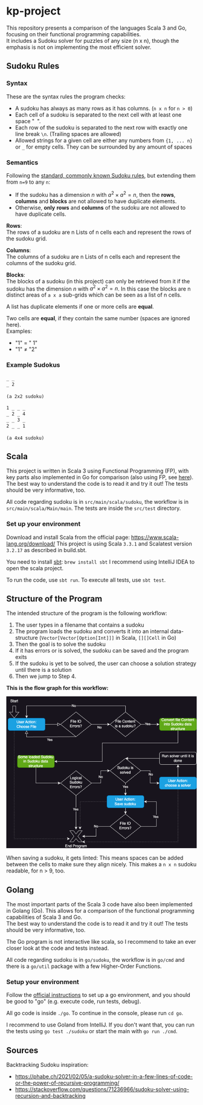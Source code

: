 # kp-project
This repository presents a comparison of the languages Scala 3 and Go, focusing on their functional programming capabilities.\
It includes a Sudoku solver for puzzles of any size (n x n), though the emphasis is not on implementing the most efficient solver.

## Sudoku Rules

### Syntax
These are the syntax rules the program checks:

- A sudoku has always as many rows as it has columns. (`n x n` for `n > 0`)
- Each cell of a sudoku is separated to the next cell with at least one space "` `".
- Each row of the sudoku is separated to the next row with exactly one line break `\n`. (Trailing spaces are allowed)
- Allowed strings for a given cell are either any numbers from `{1, ... n}` or `_` for empty cells. They can be surrounded by any amount of spaces

### Semantics
Following the [standard, commonly known Sudoku rules](https://en.wikipedia.org/wiki/Sudoku#Variations_of_grid_sizes_or_region_shapes), but extending them from `n=9` to any `n`:

- If the sudoku has a dimension $n$ with $a^2 \times a^2 = n$, then the **rows**, **columns** and **blocks** are not allowed to have duplicate elements.
- Otherwise, **only** **rows** and **columns** of the sudoku are not allowed to have duplicate cells.

**Rows**:\
The rows of a sudoku are n Lists of n cells each and represent the rows of the sudoku grid.

**Columns**:\
The columns of a sudoku are n Lists of n cells each and represent the columns of the sudoku grid.

**Blocks**:\
The blocks of a sudoku (in this project) can only be retrieved from it if the sudoku has the dimension $n$ with $a^2 \times a^2 = n$.
In this case the blocks are n distinct areas of `a x a` sub-grids which can be seen as a list of n cells.

A list has duplicate elements if one or more cells are **equal**.

Two cells are **equal**, if they contain the same number (spaces are ignored here).\
Examples:
- "1" $=$ " 1"
- "1" $\ne$ "2"

### Example Sudokus

```sudoku
_ _
_ 2

(a 2x2 sudoku)
```

```sudoku
1 _ _ _
_ 2 _ 4
_ _ 3 _
2 _ _ 1

(a 4x4 sudoku)
```

## Scala
This project is written in Scala 3 using Functional Programming (FP), with key parts also implemented in Go for comparison (also using FP, see [here](#golang)).\
The best way to understand the code is to read it and try it out! The tests should be very informative, too.

All code regarding sudoku is in `src/main/scala/sudoku`, the workflow is in `src/main/scala/Main/main`.
The tests are inside the `src/test` directory.


### Set up your environment

Download and install Scala from the official page: https://www.scala-lang.org/download/
This project is using Scala `3.3.1` and Scalatest version `3.2.17` as described in build.sbt.

You need to install [sbt](https://www.scala-sbt.org/): `brew install sbt`
I recommend using IntelliJ IDEA to open the scala project.

To run the code, use `sbt run`. To execute all tests, use `sbt test`.

## Structure of the Program
The intended structure of the program is the following workflow:

1. The user types in a filename that contains a sudoku
2. The program loads the sudoku and converts it into an internal data-structure (`Vector[Vector[Option[Int]]]` in Scala, `[][]Cell` in Go)
3. Then the goal is to solve the sudoku
4. If it has errors or is solved, the sudoku can be saved and the program exits
5. If the sudoku is yet to be solved, the user can choose a solution strategy until there is a solution
6. Then we jump to Step 4.

**This is the flow graph for this workflow:**

![Sudoku-Workflow.png](Sudoku-Workflow.png)

When saving a sudoku, it gets linted: This means spaces can be added between the cells to make sure they align nicely. This makes a `n x n` sudoku readable, for n > 9, too.

## Golang

The most important parts of the Scala 3 code have also been implemented in Golang (Go). This allows for a comparison of the functional programming capabilities of Scala 3 and Go.\
The best way to understand the code is to read it and try it out! The tests should be very informative, too.

The Go program is not interactive like scala, so I recommend to take an ever closer look at the code and tests instead. 

All code regarding sudoku is in `go/sudoku`, the workflow is in `go/cmd` and there is a `go/util` package with a few Higher-Order Functions.

### Setup your environment
Follow the [official instructions](https://go.dev/doc/tutorial/getting-started) to set up a go environment, and you should be good to "go" (e.g. execute code, run tests, debug).

All go code is inside `./go`. To continue in the console, please run `cd go`.

I recommend to use Goland from IntelliJ. If you don't want that, you can run the tests using `go test ./sudoku` or start the main with `go run ./cmd`.

## Sources
Backtracking Sudoku inspiration:
- https://phabe.ch/2021/02/05/a-sudoku-solver-in-a-few-lines-of-code-or-the-power-of-recursive-programming/
- https://stackoverflow.com/questions/71236966/sudoku-solver-using-recursion-and-backtracking